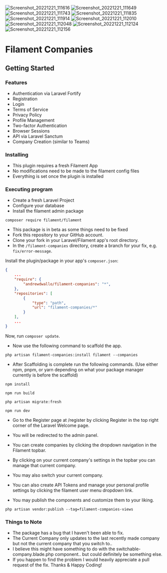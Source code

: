 ![Screenshot_20221221_111616](https://user-images.githubusercontent.com/104294090/209055363-6bfefe27-12d3-4377-8a31-a2249408261b.png)
![Screenshot_20221221_111649](https://user-images.githubusercontent.com/104294090/209055364-bb1e37a9-6eff-4572-b836-1690b2642b42.png)
![Screenshot_20221221_111743](https://user-images.githubusercontent.com/104294090/209055365-9924d38b-61db-4e20-a981-784cab595a80.png)
![Screenshot_20221221_111835](https://user-images.githubusercontent.com/104294090/209055367-e8928278-ca2c-4d7a-ba99-455ed31f2aaa.png)
![Screenshot_20221221_111914](https://user-images.githubusercontent.com/104294090/209055369-af8ab8e7-cf3e-4c17-91ec-a6846b705462.png)
![Screenshot_20221221_112010](https://user-images.githubusercontent.com/104294090/209055370-535fba8b-8972-4384-9145-5086cb8eef07.png)
![Screenshot_20221221_112048](https://user-images.githubusercontent.com/104294090/209055373-289b561c-389f-4e4b-b69b-b73b1a6367b9.png)
![Screenshot_20221221_112124](https://user-images.githubusercontent.com/104294090/209055374-21e18d5b-4c9c-4608-af30-a17216f09f51.png)
![Screenshot_20221221_112156](https://user-images.githubusercontent.com/104294090/209055375-a6e0dee6-bf10-487e-ab25-a69524fec524.png)
# Filament Companies


## Getting Started

### Features

* Authentication via Laravel Fortify
* Registration
* Login
* Terms of Service 
* Privacy Policy
* Profile Management
* Two-factor Authentication
* Browser Sessions
* API via Laravel Sanctum
* Company Creation (similar to Teams)

### Installing

* This plugin requires a fresh Filament App
* No modifications need to be made to the filament config files
* Everything is set once the plugin is installed

### Executing program

* Create a fresh Laravel Project
* Configure your database
* Install the filament admin package
```
composer require filament/filament
```

* This package is in beta as some things need to be fixed
* Fork this repository to your GitHub account.
* Clone your fork in your Laravel/Filament app's root directory.
* In the `/filament-companies` directory, create a branch for your fix, e.g. `fix/error-message`.

Install the plugin/package in your app's `composer.json`:

```json
{
    ...
    "require": {
        "andrewdwallo/filament-companies": "*",
    },
    "repositories": [
        {
            "type": "path",
            "url": "filament-companies/*"
        }
    ],
    ...
}
```

Now, run `composer update`.


* Now use the following command to scaffold the app.
```
php artisan filament-companies:install filament --companies
```

* After Scaffolding is complete run the following commands. (Use either npm, pnpm, or yarn depending on what your package manager currently is before the scaffold)
```
npm install
```
```
npm run build
```
```
php artisan migrate:fresh
```
```
npm run dev
```

* Go to the Register page at /register by clicking Register in the top right corner of the Laravel Welcome page.
* You will be redirected to the admin panel.
* You can create companies by clicking the dropdown navigation in the Filament topbar.
* By clicking on your current company's settings in the topbar you can manage that current company.
* You may also switch your current company.
* You can also create API Tokens and manage your personal profile settings by clicking the filament user menu dropdown link.

* You may publish the components and customize them to your liking.
```
php artisan vendor:publish --tag=filament-companies-views
```


### Things to Note
* The package has a bug that I haven't been able to fix.
* The Current Company only updates to the last recently made company but not the current company that you switch to.. 
* I believe this might have something to do with the switchable-company.blade.php component.. but could definitely be something else.
* If you happen to find the problem I would heavily appreciate a pull request of the fix. Thanks & Happy Coding!
